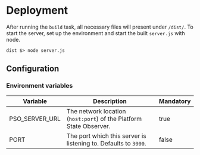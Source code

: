 # Deployment

After running the `build` task, all necessary files will present under `/dist/`.
To start the server, set up the environment and start the built `server.js` with node.

```
dist $> node server.js
```

## Configuration

### Environment variables

| Variable | Description | Mandatory |
| --- | --- | --- |
| PSO_SERVER_URL | The network location (`host:port`) of the Platform State Observer. | true |
| PORT | The port which this server is listening to. Defaults to `3000`. | false |
